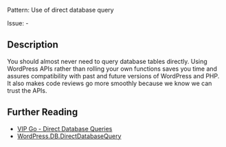 Pattern: Use of direct database query

Issue: -

## Description

You should almost never need to query database tables directly. Using WordPress APIs rather than rolling your own functions saves you time and assures compatibility with past and future versions of WordPress and PHP. It also makes code reviews go more smoothly because we know we can trust the APIs.

## Further Reading

* [VIP Go - Direct Database Queries](https://vip.wordpress.com/documentation/vip-go/code-review-blockers-warnings-notices/#direct-database-queries)
* [WordPress.DB.DirectDatabaseQuery](https://github.com/WordPress/WordPress-Coding-Standards/tree/develop/WordPress/Sniffs/DB/DirectDatabaseQuerySniff.php)